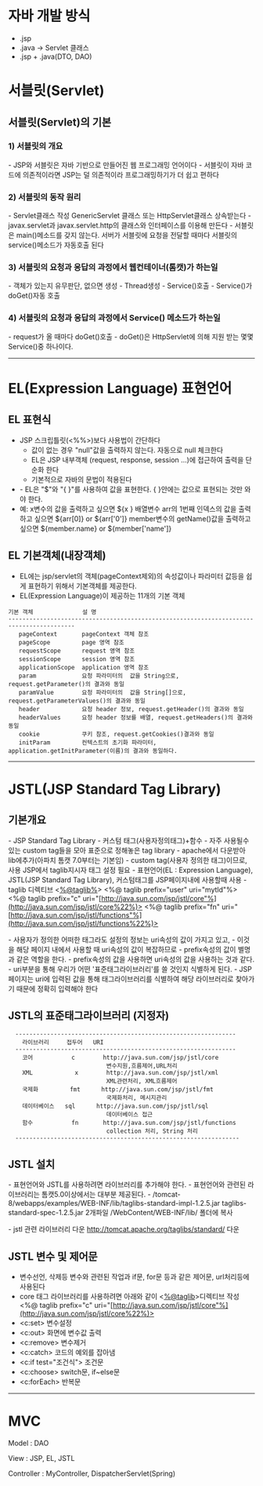

# 자바 개발 방식

- .jsp
- .java -> Servlet 클래스
- .jsp + .java(DTO, DAO)







# 서블릿(Servlet)





## 서블릿(Servlet)의 기본

### 1) 서블릿의 개요

\- JSP와 서블릿은 자바 기반으로 만들어진 웹 프로그래밍 언어이다
\- 서블릿이 자바 코드에 의존적이라면
  JSP는 덜 의존적이라 프로그래밍하기가 더 쉽고 편하다

### 2) 서블릿의 동작 원리

\- Servlet클래스 작성
  GenericServlet 클래스 또는 HttpServlet클래스 상속받는다
\- javax.servlet과 javax.servlet.http의 클래스와 인터페이스를 이용해 만든다
\- 서블릿은 main()메소드를 갖지 않는다.
  서버가 서블릿에 요청을 전달할 때마다 서블릿의 service()메소드가 자동호출 된다

### 3) 서블릿의 요청과 응답의 과정에서 웹컨테이너(톰캣)가 하는일

\- 객체가 있는지 유무판단, 없으면 생성
\- Thread생성
\- Service()호출
\- Service()가 doGet()자동 호출

### 4) 서블릿의 요청과 응답의 과정에서 Service() 메소드가 하는일

\- request가 올 때마다 doGet()호출
\- doGet()은 HttpServlet에 의해 지원 받는 몇몇 Service()중 하나이다.





------





# EL(Expression Language) 표현언어





## EL 표현식

- JSP 스크립틀릿(<%%>)보다 사용법이 간단하다
  - 값이 없는 경우 "null"값을 출력하지 않는다. 자동으로 null 체크한다
  - EL은 JSP 내부객체 (request, response, session ...)에 접근하여 출력을 단순화 한다
  - 기본적으로 자바의 문법이 적용된다
-  \- EL은 "$"와 "{ }"를 사용하여 값을 표현한다. { }안에는 값으로 표현되는 것만 와야 한다.
- 예: x변수의 값을 출력하고 싶으면  ${x }
         배열변수 arr의 1번째 인덱스의 값을 출력하고 싶으면 ${arr[0]} or ${arr['0']}
         member변수의 getName()값을 출력하고 싶으면 ${member.name} or ${member['name']}





## EL 기본객체(내장객체)

- EL에는 jsp/servlet의 객체(pageContext제외)의 속성값이나 파라미터 값등을 쉽게 표현하기 위해서 기본객체를 제공한다.
 - EL(Expression Language)이 제공하는 11개의 기본 객체

```
기본 객체              설 명
-----------------------------------------------------------------------------------------
   pageContext       pageContext 객체 참조
   pageScope         page 영역 참조
   requestScope      request 영역 참조
   sessionScope      session 영역 참조
   applicationScope  application 영역 참조
   param             요청 파라미터의  값을 String으로, request.getParameter()의 결과와 동일
   paramValue        요청 파라미터의  값을 String[]으로, request.getParameterValues()의 결과와 동일
   header            요청 header 정보, request.getHeader()의 결과와 동일
   headerValues      요청 header 정보를 배열, request.getHeaders()의 결과와 동일
   cookie            쿠키 참조, request.getCookies()결과와 동일
   initParam         컨텍스트의 초기화 파라미터, application.getInitParameter(이름)의 결과와 동일하다.
```





------





# JSTL(JSP Standard Tag Library)





## 기본개요

\- JSP Standard Tag Library
\- 커스텀 태그(사용자정의태그)+함수
\- 자주 사용될수 있는 custom tag들을 모아 표준으로 정해놓은 tag library
\- apache에서 다운받아 lib에추가(아파치 톰캣 7.0부터는 기본임)
\- custom tag(사용자 정의한 태그)이므로, 사용 JSP에서 taglib지시자 태그 설정 필요
\- 표현언어(EL : Expression Language), JSTL(JSP Standard Tag Library),
  커스텀태그를 JSP페이지내에 사용할때 사용
\- taglib 디렉티브 <[%@taglib%](mailto:%@taglib%)>
      <%@ taglib prefix="user" uri="mytld"%>
      <%@ taglib prefix="c" uri="[http://java.sun.com/jsp/jstl/core"%](http://java.sun.com/jsp/jstl/core%22%)>
      <%@ taglib prefix="fn" uri="[http://java.sun.com/jsp/jstl/functions"%](http://java.sun.com/jsp/jstl/functions%22%)>

\- 사용자가 정의한 어떠한 태그라도 설정의 정보는 uri속성의 값이 가지고 있고,
\- 이것을 해당 페이지 내에서 사용할 때 uri속성의 값이 복잡하므로
\- prefix속성의 값이 별명과 같은 역할을 한다.
\- prefix속성의 값을 사용하면 uri속성의 값을 사용하는 것과 같다.
\- uri부분을 통해 우리가 어떤 '표준태그라이브러리'를 쓸 것인지 식별하게 된다.
\- JSP페이지는 uri에 입력된 값을 통해 태그라이브러리를 식별하여 해당 라이브러리로
  찾아가기 때문에  정확히 입력해야 한다



## JSTL의 표준태그라이브러리 (지정자)

```
  ---------------------------------------------------------------
    라이브러리     접두어   URI
  ---------------------------------------------------------------
    코어           c        http://java.sun.com/jsp/jstl/core
                            변수지원,흐름제어,URL처리
    XML            x        http://java.sun.com/jsp/jstl/xml
                            XML관련처리, XML흐름제어
    국제화         fmt      http://java.sun.com/jsp/jstl/fmt
                            국제화처리, 메시지관리
    데이터베이스   sql      http://java.sun.com/jsp/jstl/sql
                            데이터베이스 접근
    함수           fn       http://java.sun.com/jsp/jstl/functions
                            collection 처리, String 처리
  ----------------------------------------------------------------
```





## JSTL 설치

\- 표현언어와 JSTL를 사용하려면 라이브러리를 추가해야 한다.
\- 표현언어와 관련된 라이브러리는 톰캣5.0이상에서는 대부분 제공된다.
\- /tomcat-8/webapps/examples/WEB-INF/lib/taglibs-standard-impl-1.2.5.jar
                                         taglibs-standard-spec-1.2.5.jar
   2개파일 /WebContent/WEB-INF/lib/ 폴더에 복사

\- jstl 관련 라이브러리 다운
  http://tomcat.apache.org/taglibs/standard/ 다운



## JSTL 변수 및 제어문

- 변수선언, 삭제등 변수와 관련된 작업과
  if문, for문 등과 같은 제어문, url처리등에 사용된다
- core 태그 라이브러리를 사용하려면 아래와 같이 <[%@taglib](mailto:%@taglib)>디렉티브 작성
   <%@ taglib prefix="c" uri="[http://java.sun.com/jsp/jstl/core"%](http://java.sun.com/jsp/jstl/core%22%)> 
- <c:set> 변수설정
- <c:out> 화면에 변수값 출력
- <c:remove> 변수제거
- <c:catch> 코드의 예외를 잡아냄
- <c:if test="조건식"> 조건문
- <c:choose> switch문, if~else문
- <c:forEach> 반복문





------





# MVC

Model	: DAO

View	   : JSP, EL, JSTL

Controller : MyController, DispatcherServlet(Spring)